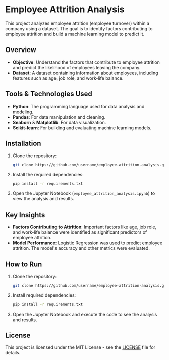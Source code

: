 
# Employee Attrition Analysis

This project analyzes employee attrition (employee turnover) within a company using a dataset. The goal is to identify factors contributing to employee attrition and build a machine learning model to predict it.

## Overview

- **Objective**: Understand the factors that contribute to employee attrition and predict the likelihood of employees leaving the company.
- **Dataset**: A dataset containing information about employees, including features such as age, job role, and work-life balance.

## Tools & Technologies Used

- **Python**: The programming language used for data analysis and modeling.
- **Pandas**: For data manipulation and cleaning.
- **Seaborn** & **Matplotlib**: For data visualization.
- **Scikit-learn**: For building and evaluating machine learning models.

## Installation

1. Clone the repository:
   ```bash
   git clone https://github.com/username/employee-attrition-analysis.git
   ```

2. Install the required dependencies:
   ```bash
   pip install -r requirements.txt
   ```

3. Open the Jupyter Notebook (`employee_attrition_analysis.ipynb`) to view the analysis and results.


## Key Insights

- **Factors Contributing to Attrition**: Important factors like age, job role, and work-life balance were identified as significant predictors of employee attrition.
- **Model Performance**: Logistic Regression was used to predict employee attrition. The model's accuracy and other metrics were evaluated.

## How to Run

1. Clone the repository:
   ```bash
   git clone https://github.com/username/employee-attrition-analysis.git
   ```

2. Install required dependencies:
   ```bash
   pip install -r requirements.txt
   ```

3. Open the Jupyter Notebook and execute the code to see the analysis and results.

## License

This project is licensed under the MIT License - see the [LICENSE](LICENSE) file for details.
